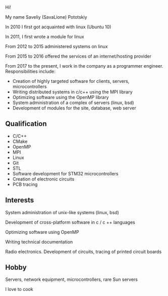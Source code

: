 Hi!

My name Saveliy (SavaLione) Pototskiy

In 2010 I first got acquainted with linux (Ubuntu 10)

In 2011, I first wrote a module for linux

From 2012 to 2015 administered systems on linux

From 2015 to 2016 offered the services of an internet/hosting provider

From 2017 to the present, I work in the company as a programmer engineer. Responsibilities include:
* Creation of highly targeted software for clients, servers, microcontrollers
* Writing distributed systems in c/c++ using the MPI library
* Optimizing software using the OpenMP library
* System administration of a complex of servers (linux, bsd)
* Development of modules for the site, database, web server

## Qualification

* C/C++
* CMake
* OpenMP
* MPI
* Linux
* Git
* STL
* Software development for STM32 microcontrollers
* Creation of electronic circuits
* PCB tracing

## Interests

System administration of unix-like systems (linux, bsd)

Development of cross-platform software in c / c ++ languages

Optimizing software using OpenMP

Writing technical documentation

Radio electronics. Development of circuits, tracing of printed circuit boards

## Hobby

Servers, network equipment, microcontrollers, rare Sun servers

I love to cook